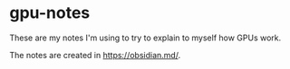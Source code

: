 # gpu-notes

These are my notes I'm using to try to explain to myself how GPUs work.

The notes are created in https://obsidian.md/.
